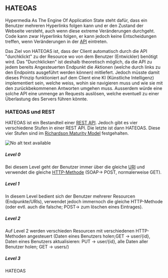 ## HATEOAS
Hypermedia As The Engine Of Application State steht dafür, dass ein Benutzer mehreren Hyperlinks folgen kann und er den Zustand der Webseite versteht, auch wenn diese extreme Veränderungen durchgeht. Code kann zwar Hyperlinks folgen, er kann jedoch keine Entscheidungen treffen, wenn Veränderungen in der [API](/de/wiki/divers/api) eintreten.


Das Ziel von HATEOAS ist, dass der Client automatisch durch die API "durchklickt" zu der Resource wo von dem Benutzer (Entwickler) benötigt wird. Das "Durchklicken" ist deshalb theoretisch möglich, da die API zu jedem bereits Angesteuerten Endpunkt die Aktionen (welche durch links zu den Endpoints ausgeführt werden können) mitliefert. Jedoch müsste damit dieses Prinzip funktioniert auf dem Client eine KI (Künstliche Intelligenz) implementiert sein, welche weiss, wohin sie navigieren muss und wie sie mit den zurückbekommenen Antworten umgehen muss. Ausserdem würde eine solche API eine unmenge an Requests auslösen, welche eventuell zu einer Überlastung des Servers führen könnte.





### HATEOAS und REST
HATEOAS ist ein Bestandteil einer [REST API](/de/wiki/divers/api/rest). Jedoch gibt es vier verschiedene Stufen in einer REST API. Die letzte ist dann HATEOAS. Diese vier Stufen sind im [Richardson Maturity Model](https://martinfowler.com/articles/richardsonMaturityModel.html) festgehalten.


![No alt text available](/de/wiki/divers/api/rest/richardson-maturity-model.jpg)



##### Level 0
Bei diesem Level geht der Benutzer immer über die gleiche [URI](/de/wiki/url) und verwendet die gleiche [HTTP-Methode](/de/wiki/divers/http-request) (SOAP-> POST, normalerweise GET).
##### Level 1
In diesem Level bedient sich der Benutzer mehrerer Resourcen (Endpunkte/URIs), verwendet jedoch immernoch die gleiche HTTP-Methode (oder evtl. auch die falsche; POST-> zum löschen eines Eintrages).
##### Level 2
Auf Level 2 werden verschieden Resourcen mit verschiedenen HTTP-Methoden angesteuert (Daten eines Benutzers holen;GET -> user/{id}, Daten eines Benutzers aktualisieren: PUT -> user/{id}, alle Daten aller Benutzer holen; GET -> users/)
##### Level 3
HATEOAS
